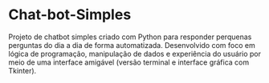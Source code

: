# Chat-bot-Simples
Projeto de chatbot simples criado com Python para responder perquenas perguntas do dia a dia de forma automatizada. Desenvolvido com foco em lógica de programação, manipulação de dados e experiência do usuário por meio de uma interface amigável (versão terminal e interface gráfica com Tkinter).
